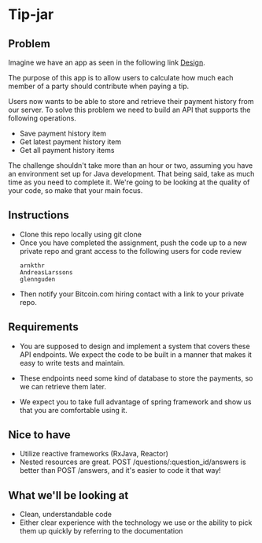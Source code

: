 # Tip-jar
## Problem
Imagine we have an app as seen in the following link 
[Design](https://www.figma.com/file/Wjc3WG4kH8IFooV2DLv29v/TipJar?node-id=0%3A1).

The purpose of this app is to allow users to calculate how much each member of a party should contribute when paying a tip.

Users now wants to be able to store and retrieve their payment history from our server. To solve this problem we 
need to build an API that supports the following operations.

* Save payment history item
* Get latest payment history item
* Get all payment history items

The challenge shouldn't take more than an hour or two, assuming you have an environment set up for Java development. 
That being said, take as much time as you need to complete it. 
We're going to be looking at the quality of your code, so make that your main focus.


## Instructions
* Clone this repo locally using git clone
* Once you have completed the assignment, push the code up to a new private repo and grant access to the following users for code review
  ```
  arnkthr
  AndreasLarssons
  glennguden
  ```
* Then notify your Bitcoin.com hiring contact with a link to your private repo.

## Requirements
* You are supposed to design and implement a system that covers these API endpoints. We expect the code to be
built in a manner that makes it easy to write tests and maintain.

* These endpoints need some kind of database to store the payments, so we can retrieve them later.

* We expect you to take full advantage of spring framework and show us that you are comfortable using it.

## Nice to have
* Utilize reactive frameworks (RxJava, Reactor)
* Nested resources are great. POST /questions/:question_id/answers is better than POST /answers, and it's easier to code it that way!

## What we'll be looking at
* Clean, understandable code
* Either clear experience with the technology we use or the ability to pick them up quickly by referring to the documentation
